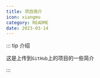 ```yaml
---
title: 项目简介
icon: xiangmu
category: README
date: 2023-03-14
---
```


::: tip 介绍

这是上传到`GitHub`上的项目的一些简介

:::